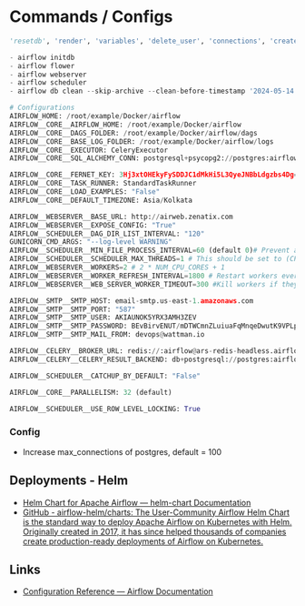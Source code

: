 # Commands / Configs

```python
'resetdb', 'render', 'variables', 'delete_user', 'connections', 'create_user', 'rotate_fernet_key', 'pause', 'sync_perm', 'task_failed_deps', 'version', 'trigger_dag', 'initdb', 'test', 'unpause', 'list_dag_runs', 'dag_state', 'run', 'list_tasks', 'backfill', 'list_dags', 'kerberos', 'worker', 'webserver', 'flower', 'scheduler', 'task_state', 'pool', 'serve_logs', 'clear', 'list_users', 'next_execution', 'upgradedb', 'delete_dag'

- airflow initdb
- airflow flower
- airflow webserver
- airflow scheduler
- airflow db clean --skip-archive --clean-before-timestamp '2024-05-14 00:00:00'

# Configurations
AIRFLOW_HOME: /root/example/Docker/airflow
AIRFLOW__CORE__AIRFLOW_HOME: /root/example/Docker/airflow
AIRFLOW__CORE__DAGS_FOLDER: /root/example/Docker/airflow/dags
AIRFLOW__CORE__BASE_LOG_FOLDER: /root/example/Docker/airflow/logs
AIRFLOW__CORE__EXECUTOR: CeleryExecutor
AIRFLOW__CORE__SQL_ALCHEMY_CONN: postgresql+psycopg2://postgres:airflow@apg-postgresql-headless.airflow:5432/airflow

AIRFLOW__CORE__FERNET_KEY: 3Hj3xtOHEkyFySDDJC1dMkHi5L3QyeJNBbLdgzbs4Dg=
AIRFLOW__CORE__TASK_RUNNER: StandardTaskRunner
AIRFLOW__CORE__LOAD_EXAMPLES: "False"
AIRFLOW__CORE__DEFAULT_TIMEZONE: Asia/Kolkata

AIRFLOW__WEBSERVER__BASE_URL: http://airweb.zenatix.com
AIRFLOW__WEBSERVER__EXPOSE_CONFIG: "True"
AIRFLOW__SCHEDULER__DAG_DIR_LIST_INTERVAL: "120"
GUNICORN_CMD_ARGS: "--log-level WARNING"
AIRFLOW__SCHEDULER__MIN_FILE_PROCESS_INTERVAL=60 (default 0)# Prevent airflow from reloading the dags all the time and set. This is the main setting that reduces CPU load in the scheduler
AIRFLOW__SCHEDULER__SCHEDULER_MAX_THREADS=1 # This should be set to (CPU Cores - 1)
AIRFLOW__WEBSERVER__WORKERS=2 # 2 * NUM_CPU_CORES + 1
AIRFLOW__WEBSERVER__WORKER_REFRESH_INTERVAL=1800 # Restart workers every 30min instead of 30seconds
AIRFLOW__WEBSERVER__WEB_SERVER_WORKER_TIMEOUT=300 #Kill workers if they don't start within 5min instead of 2min

AIRFLOW__SMTP__SMTP_HOST: email-smtp.us-east-1.amazonaws.com
AIRFLOW__SMTP__SMTP_PORT: "587"
AIRFLOW__SMTP__SMTP_USER: AKIAUNOK5YRX3AMH3ZEV
AIRFLOW__SMTP__SMTP_PASSWORD: BEvBirvENUT/mDTWCmnZLuiuaFqMnqeDwutK9VPLpKcI
AIRFLOW__SMTP__SMTP_MAIL_FROM: devops@wattman.io

AIRFLOW__CELERY__BROKER_URL: redis://:airflow@ars-redis-headless.airflow:6379/0
AIRFLOW__CELERY__CELERY_RESULT_BACKEND: db+postgresql://postgres:airflow@apg-postgresql-headless.airflow:5432/airflow

AIRFLOW__SCHEDULER__CATCHUP_BY_DEFAULT: "False"

AIRFLOW__CORE__PARALLELISM: 32 (default)

AIRFLOW__SCHEDULER__USE_ROW_LEVEL_LOCKING: True
```

### Config

- Increase max_connections of postgres, default = 100

## Deployments - Helm

- [Helm Chart for Apache Airflow — helm-chart Documentation](https://airflow.apache.org/docs/helm-chart/stable/index.html)
- [GitHub - airflow-helm/charts: The User-Community Airflow Helm Chart is the standard way to deploy Apache Airflow on Kubernetes with Helm. Originally created in 2017, it has since helped thousands of companies create production-ready deployments of Airflow on Kubernetes.](https://github.com/airflow-helm/charts)

## Links

- [Configuration Reference — Airflow Documentation](https://airflow.apache.org/docs/apache-airflow/stable/configurations-ref.html)
